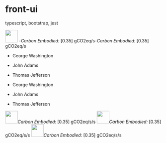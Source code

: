 # front-ui
typescript, bootstrap, jest


<picture><image width="40" height="40" src="https://if.greensoftware.foundation/img/logo.svg"></picture> -<span style="color:#green">*Carbon Embodied:* [0.35] gCO2eq/s</span>-<span style="color:#green">*Carbon Embodied:* [0.35] gCO2eq/s</span>
- George Washington
* John Adams
+ Thomas Jefferson
- George Washington
* John Adams
+ Thomas Jefferson

<image width="40" height="40" src="https://if.greensoftware.foundation/img/logo.svg"><span style="color:#green">*Carbon Embodied:* [0.35] gCO2eq/s/s</span>
<image width="40" height="40" src="https://if.greensoftware.foundation/img/logo.svg"><span style="color:#green">*Carbon Embodied:* [0.35] gCO2eq/s/s</span>
<image width="40" height="40" src="https://if.greensoftware.foundation/img/logo.svg"><span style="color:#green">*Carbon Embodied:* [0.35] gCO2eq/s/s</span>
